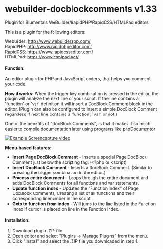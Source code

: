 # webuilder-docblockcomments v1.33
Plugin for Blumentals WeBuilder/RapidPHP/RapidCSS/HTMLPad editors

This is a plugin for the following editors:

Webuilder: http://www.webuilderapp.com/<br/>
RapidPHP: http://www.rapidphpeditor.com/<br/>
RapidCSS: https://www.rapidcsseditor.com/<br/>
HTMLPad: https://www.htmlpad.net/


#### Function:
An editor plugin for PHP and JavaScript coders, that helps you comment your code.

**How it works:**
When the trigger key combination is pressed in the editor, the plugin will analyze the next line of your script.
If the line contains a 'function' or 'var' definition it will insert a DocBlock Comment block in the editor. (Plugin can also be configured to insert a simple DocBlock Comment regardless if next line contains a 'function', 'var' or not.)

One of the benefits of "DocBlock Comments", is that it makes it so much easier to compile documentation later using programs like phpDocumentor

[![Example Screencapture video](http://img.youtube.com/vi/8rZ4rABRcgk/0.jpg)](http://www.youtube.com/watch?v=8rZ4rABRcgk)


**Menu-based features:**

 * **Insert Page DocBlock Comment** - Inserts a special Page DocBlock Comment just below the scripting tag. (<?php or <script)
 * **Insert DocBlock Comment** - Inserts a DocBlock Comment. (Similar to pressing the trigger combination in the editor.)
 * **Process entire document** - Loops through the entire document and adds DocBlock Comments for all functions and var statements.
 * **Update function index** - Updates the "Function Index" of Page DocBlock Comments, Creating a list of all functions and their corresponding linenumber in the script.
 * **Goto to function from index** - Will jump to the line listed in the Function Index if cursor is placed on line in the Function Index.


#### Installation:
1) Download plugin .ZIP file.
2) Open editor and select "Plugins -> Manage Plugins" from the menu.
3) Click "Install" and select the .ZIP file you downloaded in step 1.
